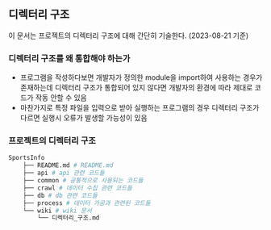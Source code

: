 ## 디렉터리 구조
이 문서는 프로젝트의 디렉터리 구조에 대해 간단히 기술한다. (2023-08-21 기준)

### 디렉터리 구조를 왜 통합해야 하는가
* 프로그램을 작성하다보면 개발자가 정의한 module을 import하여 사용하는 경우가 존재하는데 디렉터리 구조가 통합되어 있지 않다면 개발자의 환경에 따라 제대로 코드가 작동 안할 수 있음
* 마찬가지로 특정 파일을 입력으로 받아 실행하는 프로그램의 경우 디렉터리 구조가 다르면 실행시 오류가 발생할 가능성이 있음

### 프로젝트의 디렉터리 구조
```bash
SportsInfo
    ├── README.md # README.md
    ├── api # api 관련 코드들
    ├── common # 공통적으로 사용되는 코드들
    ├── crawl # 데이터 수집 관련 코드들
    ├── db # db 관련 코드들
    ├── process # 데이터 가공과 관련된 코드들
    └── wiki # wiki 문서
        └── 디렉터리_구조.md
```

